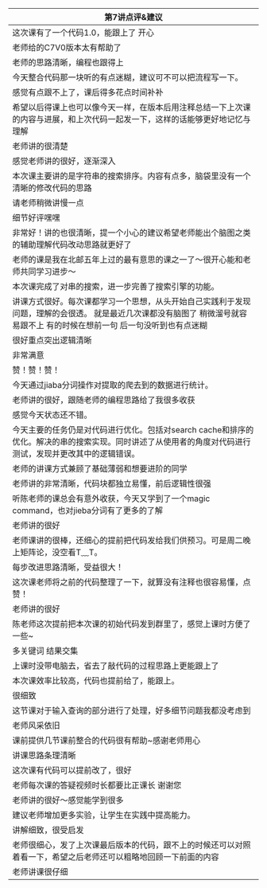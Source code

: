 | 第7讲点评&建议 |
|--------------|
|这次课有了一个代码1.0，能跟上了 开心|
|老师给的C7V0版本太有帮助了|
|老师的思路清晰，编程也跟得上|
|今天整合代码那一块听的有点迷糊，建议可不可以把流程写一下。|
|感觉有点跟不上了，课后得多花点时间补补|
|希望以后得课上也可以像今天一样，在版本后用注释总结一下上次课的内容与进展，和上次代码一起发一下，这样的话能够更好地记忆与理解|
|老师讲的很清楚|
|感觉老师讲的很好，逐渐深入|
|本次课主要讲的是字符串的搜索排序。内容有点多，脑袋里没有一个清晰的修改代码的思路|
|请老师稍微讲慢一点|
|细节好评嘿嘿|
|非常好！讲的也很清晰，提一个小心的建议希望老师能出个脑图之类的辅助理解代码改动思路就更好了|
|老师的课是我在北邮五年上过的最有意思的课之一了～很开心能和老师共同学习进步～|
|本次课完成了对串的搜索，进一步完善了搜索引擎的功能。|
|讲课方式很好。每次课都学习一个思想，从头开始自己实践利于发现问题，理解的会很透。 就是最近几次课都没有脑图了 稍微溜号就容易跟不上 有的时候在想前一句 后一句没听到也有点迷糊|
|很好重点突出逻辑清晰|
|非常满意|
|赞！赞！赞！|
|今天通过jiaba分词操作对提取的爬去到的数据进行统计。|
|老师讲的很好，跟随老师的编程思路给了我很多收获|
|感觉今天状态还不错。|
|今天主要的任务仍是对代码进行优化。包括对search cache和排序的优化。解决的串的搜索实现。同时讲述了从使用者的角度对代码进行测试，发现并更改其中的逻辑错误。|
|老师的讲课方式兼顾了基础薄弱和想要进阶的同学|
|老师讲的非常清晰，代码块都独立易懂，前后逻辑性很强|
|听陈老师的课总会有意外收获，今天又学到了一个magic command，也对jieba分词有了更多的了解|
|老师讲的很好|
|老师课讲的很棒，还细心的提前把代码发给我们供预习。可是周二晚上矩阵论，没空看T﹏T。|
|每步改进思路清晰，受益很大！|
|这次课老师将之前的代码整理了一下，就算没有注释也很容易懂，点赞！|
|老师讲的很好|
|陈老师这次提前把本次课的初始代码发到群里了，感觉上课时方便了一些~|
|多关键词 结果交集|
|上课时没带电脑去，省去了敲代码的过程思路上更能跟上了|
|本次课效率比较高，代码也提前给了，能跟上。|
|很细致|
|这节课对于输入查询的部分进行了处理，好多细节问题我都没考虑到|
|老师风采依旧|
|课前提供几节课前整合的代码很有帮助~感谢老师用心|
|讲课思路条理清晰|
|这次课有代码可以提前改了，很好|
|老师每次课的答疑视频时长都要比正课长 谢谢您|
|老师讲的很好～感觉能学到很多|
|建议老师增加更多实验，让学生在实践中提高能力。|
|讲解细致，很受启发|
|老师很细心，发了上次课最后版本的代码，跟不上的时候还可以对照着看一下，希望之后老师还可以粗略地回顾一下前面的内容|
|老师讲课很仔细|